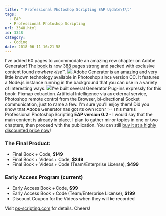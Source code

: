 ```yaml
---
title: " Professional Photoshop Scripting EAP Update\t\t"
tags:
  - EAP
  - Professional Photoshop Scripting
url: 3348.html
id: 3348
category:
  - Coding
date: 2018-06-11 16:21:58
---
```


I've added 60 pages to accommodate an amazing new chapter on Adobe Generator! The [book](https://www.ps-scripting.com/) is now 388 pages strong and packed with exclusive content found _nowhere else™_. [![](http://localhost:8888/wp-content/uploads/2018/06/open-book-5-700x484.jpg)](http://localhost:8888/wp-content/uploads/2018/06/open-book-5.jpg) Adobe Generator is an amazing and very little known technology available in Photoshop since version CC. It features a Node.js instance running in the background that you can use in a variety of interesting ways. [![](http://localhost:8888/wp-content/uploads/2018/06/RkFdg4PI_400x400-150x150.png)](http://localhost:8888/wp-content/uploads/2018/06/RkFdg4PI_400x400.png)I've built several Generator Plug-ins expressly for this book: Pixmap extraction, Artificial Intelligence via an external service, Photoshop remote control from the Browser, bi-directional Socket communication, just to name a few. I'm sure you'll enjoy them! Did you know that Adobe Generator has got its own icon? :-) This marks Professional Photoshop Scripting **EAP version 0.2** – I would say that the main content is already in place. I plan to gather minor topics in one or two chapters, then proceed with the publication. You can still [buy it at a highly discounted price now](https://www.ps-scripting.com/)!

### The F**inal Product**:

*   Final Book + Code, **$149**
*   Final Book + Videos + Code, **$249**
*   Final Book + Videos + Code (Team/Enterprise License), **$499**

### Early Access Program (current)

*   Early Access Book + Code, **$99**
*   Early Access Book + Code (Team/Enterprise License), **$199**
*   Discount Coupon for the Videos when they will be recorded

Visit [ps-scripting.com](https://www.ps-scripting.com/) for details. Cheers!